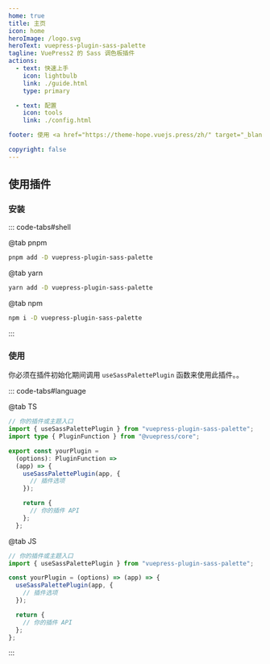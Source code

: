 ```yaml
---
home: true
title: 主页
icon: home
heroImage: /logo.svg
heroText: vuepress-plugin-sass-palette
tagline: VuePress2 的 Sass 调色板插件
actions:
  - text: 快速上手
    icon: lightbulb
    link: ./guide.html
    type: primary

  - text: 配置
    icon: tools
    link: ./config.html

footer: 使用 <a href="https://theme-hope.vuejs.press/zh/" target="_blank">VuePress Theme Hope</a> 主题 | MIT 协议, 版权所有 © 2019-present Mr.Hope

copyright: false
---
```


## 使用插件

### 安装

::: code-tabs#shell

@tab pnpm

```bash
pnpm add -D vuepress-plugin-sass-palette
```

@tab yarn

```bash
yarn add -D vuepress-plugin-sass-palette
```

@tab npm

```bash
npm i -D vuepress-plugin-sass-palette
```

:::

### 使用

你必须在插件初始化期间调用 `useSassPalettePlugin` 函数来使用此插件。。

::: code-tabs#language

@tab TS

```ts
// 你的插件或主题入口
import { useSassPalettePlugin } from "vuepress-plugin-sass-palette";
import type { PluginFunction } from "@vuepress/core";

export const yourPlugin =
  (options): PluginFunction =>
  (app) => {
    useSassPalettePlugin(app, {
      // 插件选项
    });

    return {
      // 你的插件 API
    };
  };
```

@tab JS

```js
// 你的插件或主题入口
import { useSassPalettePlugin } from "vuepress-plugin-sass-palette";

const yourPlugin = (options) => (app) => {
  useSassPalettePlugin(app, {
    // 插件选项
  });

  return {
    // 你的插件 API
  };
};
```

:::
